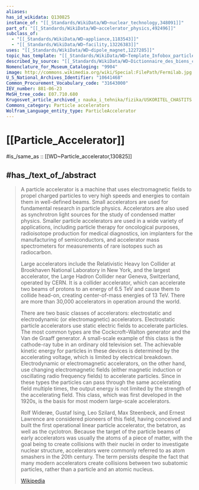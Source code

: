 ```yaml
---
aliases:
has_id_wikidata: Q130825
instance_of: "[[_Standards/WikiData/WD~nuclear_technology,348091]]"
part_of: "[[_Standards/WikiData/WD~accelerator_physics,492496]]"
subclass_of:
  - "[[_Standards/WikiData/WD~appliance,1183543]]"
  - "[[_Standards/WikiData/WD~facility,13226383]]"
uses: "[[_Standards/WikiData/WD~dipole_magnet,1227285]]"
topic_has_template: "[[_Standards/WikiData/WD~Template_Infobox_particle_accelerator,112718706]]"
described_by_source: "[[_Standards/WikiData/WD~Dictionnaire_des_biens_communs,120799836]]"
Nomenclature_for_Museum_Cataloging: "9904"
image: http://commons.wikimedia.org/wiki/Special:FilePath/Fermilab.jpg
U_S_National_Archives_Identifier: "10641468"
Common_Procurement_Vocabulary_code: "31643000"
IEV_number: 881-06-23
MeSH_tree_code: E07.710.680
Krugosvet_article_archived_: nauka_i_tehnika/fizika/USKORITEL_CHASTITS.html
Commons_category: Particle accelerators
Wolfram_Language_entity_type: ParticleAccelerator
---
```


# [[Particle_Accelerator]] 

#is_/same_as :: [[WD~Particle_accelerator,130825]] 

## #has_/text_of_/abstract 

> A particle accelerator is a machine that uses electromagnetic fields to propel charged particles to very high speeds and energies to contain them in well-defined beams. Small accelerators are used for fundamental research in particle physics. Accelerators are also used as synchrotron light sources for the study of condensed matter physics. Smaller particle accelerators are used in a wide variety of applications, including particle therapy for oncological purposes, radioisotope production for medical diagnostics, ion implanters for the manufacturing of semiconductors, and accelerator mass spectrometers for measurements of rare isotopes such as radiocarbon.
>
> Large accelerators include the Relativistic Heavy Ion Collider at Brookhaven National Laboratory in New York, and the largest accelerator, the Large Hadron Collider near Geneva, Switzerland, operated by CERN. It is a collider accelerator, which can accelerate two beams of protons to an energy of 6.5 TeV and cause them to collide head-on, creating center-of-mass energies of 13 TeV. There are more than 30,000 accelerators in operation around the world.
>
> There are two basic classes of accelerators: electrostatic and electrodynamic (or electromagnetic) accelerators. Electrostatic particle accelerators use static electric fields to accelerate particles. The most common types are the Cockcroft–Walton generator and the Van de Graaff generator. A small-scale example of this class is the cathode-ray tube in an ordinary old television set. The achievable kinetic energy for particles in these devices is determined by the accelerating voltage, which is limited by electrical breakdown. Electrodynamic or electromagnetic accelerators, on the other hand, use changing electromagnetic fields (either magnetic induction or oscillating radio frequency fields) to accelerate particles. Since in these types the particles can pass through the same accelerating field multiple times, the output energy is not limited by the strength of the accelerating field. This class, which was first developed in the 1920s, is the basis for most modern large-scale accelerators.
>
> Rolf Widerøe, Gustaf Ising, Leo Szilard, Max Steenbeck, and Ernest Lawrence are considered pioneers of this field, having conceived and built the first operational linear particle accelerator, the betatron, as well as the cyclotron. Because the target of the particle beams of early accelerators was usually the atoms of a piece of matter, with the goal being to create collisions with their nuclei in order to investigate nuclear structure, accelerators were commonly referred to as atom smashers in the 20th century. The term persists despite the fact that many modern accelerators create collisions between two subatomic particles, rather than a particle and an atomic nucleus.
>
> [Wikipedia](https://en.wikipedia.org/wiki/Particle%20accelerator) 

